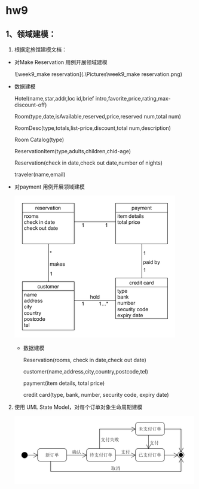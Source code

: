 # hw9

## 1、领域建模：

1. 根据定旅馆建模文档：

  - 对Make Reservation 用例开展领域建模

    ![week9_make reservation](.\Pictures\week9_make reservation.png)

- 数据建模

	Hotel(name,star,addr,loc id,brief intro,favorite,price,rating,max-discount-off)

	Room(type,date,isAvailable,reserved,price,reserved num,total num)

	RoomDesc(type,totals,list-price,discount,total num,description)

	Room Catalog(type)

	ReservationItem(type,adults,children,chid-age)

	Reservation(check in date,check out date,number of nights)

	traveler(name,email)

- 对payment 用例开展领域建模

  ![week9_payment](.\Pictures\week9_payment.png)
  
  - 数据建模
  
  	Reservation(rooms, check in date,check out date)
  
  	customer(name,address,city,country,postcode,tel)
  
  	payment(item details, total price)
  
  	credit card(type, bank, number, security code, expiry date)

2. 使用 UML State Model，对每个订单对象生命周期建模

	![week9_lifecycle](.\Pictures\week9_lifecycle.png)

